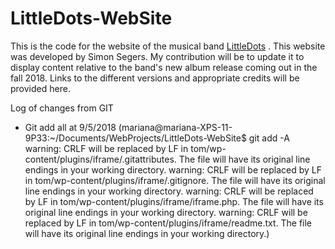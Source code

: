 # LittleDots-WebSite

This is the code for the website of the musical band [LittleDots](littledots.info) . This website was developed by Simon Segers. My contribution will be to update it to display content relative to the band's new album release coming out in the fall 2018. Links to the different versions and appropriate credits will be provided here.

Log of changes from GIT
* Git add all at 9/5/2018
(mariana@mariana-XPS-11-9P33:~/Documents/WebProjects/LittleDots-WebSite$ git add -A
warning: CRLF will be replaced by LF in tom/wp-content/plugins/iframe/.gitattributes.
The file will have its original line endings in your working directory.
warning: CRLF will be replaced by LF in tom/wp-content/plugins/iframe/.gitignore.
The file will have its original line endings in your working directory.
warning: CRLF will be replaced by LF in tom/wp-content/plugins/iframe/iframe.php.
The file will have its original line endings in your working directory.
warning: CRLF will be replaced by LF in tom/wp-content/plugins/iframe/readme.txt.
The file will have its original line endings in your working directory.)

